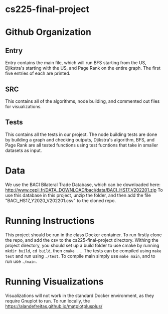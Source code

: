# cs225-final-project


# Github Organization


## Entry

Entry contains the main file, which will run BFS starting from the US, Djikstra's starting with the US, and Page Rank on the entire graph. The first five entries of each are printed.

## SRC
This contains all of the algorithms, node building, and commented out files for visualizations.

## Tests
This contains all the tests in our project. The node building tests are done by building a graph and checking outputs, Djikstra's algorithm, BFS, and Page Rank are all tested functions using test fucntions that take in smaller datasets as input.

# Data
We use the BACI Bilateral Trade Database, which can be downloaded here: http://www.cepii.fr/DATA_DOWNLOAD/baci/data/BACI_HS17_V202201.zip
To use this database in this project, unzip the folder, and then add the file "BACI_HS17_Y2020_V202201.csv" to the cloned repo.

# Running Instructions
This project should be run in the class Docker container. To run firstly clone the repo, and add the csv to the cs225-final-project directory. Withing the project directory, you should set up a build folder to use cmake by running `mkdir build`, `cd build`, then `cmake ..`. The tests can be compiled using `make test` and run using `./test`. To compile main simply use `make main`, and to run use `./main`.

# Running Visualizations
Visualizations will not work in the standard Docker environment, as they require Gnuplot to run. To run locally, the https://alandefreitas.github.io/matplotplusplus/
